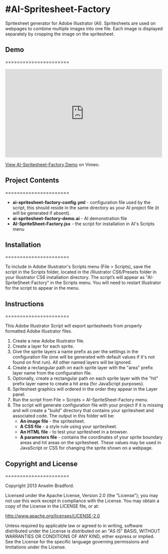 #AI-Spritesheet-Factory
======================

Spritesheet generator for Adobe Illustrator (AI). Spritesheets are used on webpages to combine multiple images into one file. Each image is displayed separately by cropping the image on the spritesheet.

## Demo
======================

<iframe src="http://player.vimeo.com/video/63556797" width="500" height="281" frameborder="0" webkitAllowFullScreen mozallowfullscreen allowFullScreen></iframe> <p><a href="http://vimeo.com/63556797">View AI-Spritesheet-Factory Demo</a> on Vimeo.</p>

## Project Contents
======================

* __ai-spritesheet-factory-config.yml__ - configuration file used by the script, this should reside in the same directory as your AI project file (it will be generated if absent).
* __ai-spritesheet-factory-demo.ai__ - AI demonstration file
* __AI-SpriteSheet-Factory.jsx__ - the script for installation in AI's Scripts menu

## Installation
======================

To include in Adobe Illustrator's Scripts menu (File > Scripts), save the script in the Scripts folder, located in the 
/Illustrator CS6/Presets folder in your Illustrator CS6 installation directory. The script’s will appear as "AI-SpriteSheet-Factory" in the Scripts menu. You will need to restart Illustrator for the script to appear in the menu.

## Instructions
======================

This Adobe Illustrator Script will export spritesheets from properly formatted Adobe Illustrator files. 

1. Create a new Adobe Illustrator file. 
2. Create a layer for each sprite. 
3. Give the sprite layers a name prefix as per the settings in the configuration file (one will be generated with default values if it's not found on first run). All other named layers will be ignored.
4. Create a rectangular path on each sprite layer with the "area" prefix layer name from the configuration file.
5. Optionally, create a rectangular path on each sprite layer with the "hit" prefix layer name to create a hit area (for JavaScript purposes).
6. Spritesheet graphics will ordered in the order they appear in the Layer panel.
7. Run the script from File > Scripts > AI-SpriteSheet-Factory menu.
8. The script will generate configuration file with your project if it is missing and will create a "build" directory that contains your spritesheet and associated code. The output in this folder will be:
	* __An image file__ - the spritesheet.
	* __A CSS file__ - a style rule using your spritesheet.
	* __An HTML file__ - to test your spritesheet in a browser.
	* __A parameters file__ - contains the coordinates of your sprite boundary areas and hit areas on the spritesheet. These values may be used in JavaScript or CSS for changing the sprite shown on a webpage.

## Copyright and License
======================

Copyright 2013 Anselm Bradford.

Licensed under the Apache License, Version 2.0 (the "License"); you may not use this work except in compliance with the License. You may obtain a copy of the License in the LICENSE file, or at:

http://www.apache.org/licenses/LICENSE-2.0

Unless required by applicable law or agreed to in writing, software distributed under the License is distributed on an "AS IS" BASIS, WITHOUT WARRANTIES OR CONDITIONS OF ANY KIND, either express or implied. See the License for the specific language governing permissions and limitations under the License.